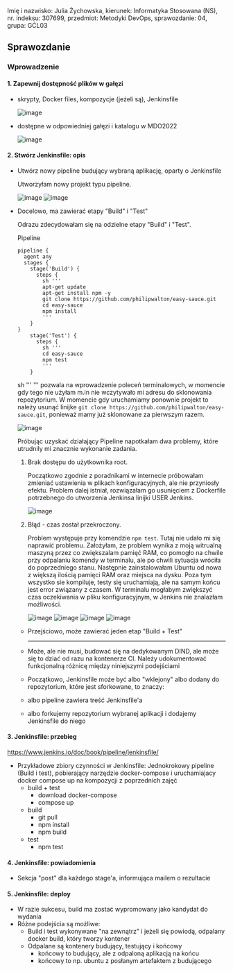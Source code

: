 Imię i nazwisko: Julia Żychowska, kierunek: Informatyka Stosowana (NS), nr. indeksu: 307699, przedmiot: Metodyki DevOps, sprawozdanie: 04, grupa: GĆL03


## Sprawozdanie


### Wprowadzenie
#### 1. Zapewnij dostępność plików w gałęzi
   - skrypty, Docker files, kompozycje (jeżeli są), Jenkinsfile
      
        ![image](https://user-images.githubusercontent.com/28841971/147797643-35719f87-060f-4a79-94ce-9ff2202b294d.png)
      
   - dostępne w odpowiedniej gałęzi i katalogu w MDO2022

        ![image](https://user-images.githubusercontent.com/28841971/147797615-a47dcdca-4f0d-4146-8364-bc0657ec0e11.png)
        
   
  #### 2. Stwórz Jenkinsfile: opis
   - Utwórz nowy pipeline budujący wybraną aplikację, oparty o Jenkinsfile
      
        Utworzyłam nowy projekt typu pipeline.
        
        ![image](https://user-images.githubusercontent.com/28841971/147797798-b71792fd-64fb-4eca-a8ce-9f167626e2f8.png)
        ![image](https://user-images.githubusercontent.com/28841971/147797825-93ec4a17-1323-400d-bcbe-a2d083e8d125.png)


   - Docelowo, ma zawierać etapy "Build" i "Test"

        Odrazu zdecydowałam się na odzielne etapy "Build" i "Test". 
        
        Pipeline
        ```
        pipeline {
          agent any 
          stages {
            stage('Build') { 
              steps {
                sh '''
                apt-get update
                apt-get install npm -y
                git clone https://github.com/philipwalton/easy-sauce.git
                cd easy-sauce 
                npm install
                '''
            }
        }
            stage('Test') { 
              steps {
                sh '''
                cd easy-sauce
                npm test
                '''
            }
        ```
        sh ''' ''' pozwala na wprowadzenie poleceń terminalowych, w momencie gdy tego nie użyłam m.in nie wczytywało mi adresu do sklonowania repozytorium. 
        W momencie gdy uruchamiamy ponownie projekt to należy usunąć linijke ``` git clone https://github.com/philipwalton/easy-sauce.git ```, ponieważ mamy już sklonowane za pierwszym razem. 
        
        ![image](https://user-images.githubusercontent.com/28841971/148635648-56c68e27-a14e-47d2-97d7-46a7a4a69634.png)
        
        Próbując uzyskać działający Pipeline napotkałam dwa problemy, które utrudnily mi znacznie wykonanie zadania.
        
        1. Brak dostępu do użytkownika root.
        
           Początkowo zgodnie z poradnikami w internecie próbowałam zmieniać ustawienia w plikach konfiguracyjnych, ale nie przyniosły efektu. Problem dalej istniał, rozwiązałam go usunięciem z Dockerfile potrzebnego do utworzenia Jenkinsa linijki USER Jenkins.  
        
           ![image](https://user-images.githubusercontent.com/28841971/148635762-40d1b284-ee5e-4f7b-a8f9-7ef3cf086161.png)
        
     
        2. Błąd - czas został przekroczony.
        
           Problem występuje przy komendzie ```npm test```. Tutaj nie udało mi się naprawić problemu. Założyłam, że problem wynika z moją witrualną maszyną przez co zwiększalam pamięć RAM, co pomogło na chwile przy odpalaniu komendy w terminalu, ale po chwili sytuacja wróciła do poprzedniego stanu. Następnie zainstalowałam Ubuntu od nowa z większą ilością pamięci RAM oraz miejsca na dysku. Poza tym wszystko sie kompiluje, testy się uruchamiają, ale na samym końcu jest error związany z czasem. W terminalu mogłabym zwiększyć czas oczekiwania w pliku konfiguracyjnym, w Jenkins nie znalazłam możliwości.
        
           ![image](https://user-images.githubusercontent.com/28841971/148636185-59605edb-2969-449e-ad3f-f632c5a996ec.png)
           ![image](https://user-images.githubusercontent.com/28841971/148636219-8a1c6e34-19f9-4112-967c-2a5dc8d2abcb.png)
           ![image](https://user-images.githubusercontent.com/28841971/148636230-458d8954-ea42-4404-ae7d-3a9a4bf3fc20.png)
           ![image](https://user-images.githubusercontent.com/28841971/148636253-344e76f9-eb0e-465d-bde3-cbb3d6655758.png)

        
      - Przejściowo, może zawierać jeden etap "Build + Test"
      
        --------------------------------------------------
       
      - Może, ale nie musi, budować się na dedykowanym DIND, ale może się to dziać od razu na kontenerze CI. Należy udokumentować funkcjonalną różnicę między niniejszymi podejściami
      - Początkowo, Jenkinsfile może być albo "wklejony" albo dodany do repozytorium, które jest sforkowane, to znaczy:
      - albo pipeline zawiera treść Jenkinsfile'a
      - albo forkujemy repozytorium wybranej aplikacji i dodajemy Jenkinsfile do niego
      
 #### 3. Jenkinsfile: przebieg
  
   https://www.jenkins.io/doc/book/pipeline/jenkinsfile/
   
   - Przykładowe zbiory czynności w Jenkinsfile: Jednokrokowy pipeline (Build i test), pobierający narzędzie docker-compose i uruchamiajacy docker compose up na kompozycji z poprzednich zajęć
      - build + test
          - download docker-compose
          - compose up
      - build
          - git pull
          - npm install
          - npm build
      - test
          - npm test
            
 #### 4. Jenkinsfile: powiadomienia
  
   - Sekcja "post" dla każdego stage'a, informująca mailem o rezultacie
      
 #### 5. Jenkinsfile: deploy
  
   - W razie sukcesu, build ma zostać wypromowany jako kandydat do wydania
   - Różne podejścia są możliwe:
      - Build i test wykonywane "na zewnątrz" i jeżeli się powiodą, odpalany docker build, który tworzy kontener
      - Odpalane są kontenery budujący, testujący i końcowy
         - końcowy to budujący, ale z odpaloną aplikacją na końcu
         - końcowy to np. ubuntu z posłanym artefaktem z budującego

